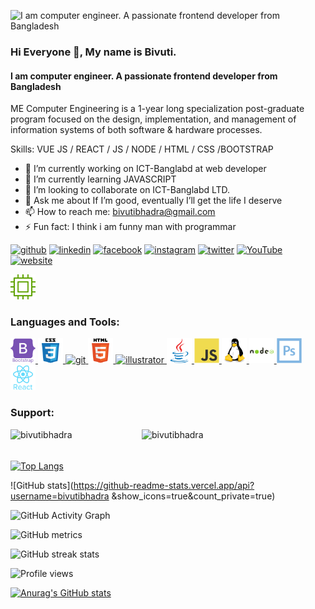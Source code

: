 
![I am computer engineer. A passionate frontend developer from Bangladesh](https://scontent.fdac116-1.fna.fbcdn.net/v/t1.18169-9/12472712_1042089575865692_4345929363994273381_n.jpg?_nc_cat=110&ccb=1-5&_nc_sid=e3f864&_nc_eui2=AeGwfzRjqKIQmQFYORW0ww3vW74aRNlx4h1bvhpE2XHiHQe-M1iHZuisV3GisOLkBE2wVJpTJykuKdBu9s7vU3q2&_nc_ohc=DuGRrLDuJIUAX_aaPeg&_nc_ht=scontent.fdac116-1.fna&oh=00_AT8qfRl_sJstZiHxJqAtJEzX64cfXI6JtT8jBiKM6SuuJA&oe=61F12C80)



### Hi Everyone 👋, My name is Bivuti.
#### I am computer engineer. A passionate frontend developer from Bangladesh

ME Computer Engineering is a 1-year long specialization post-graduate program focused on the design, implementation, and management of information systems of both software & hardware processes.

Skills: VUE JS / REACT / JS / NODE / HTML / CSS /BOOTSTRAP

- 🔭 I’m currently working on ICT-Banglabd at web developer 
- 🌱 I’m currently learning JAVASCRIPT 
- 👯 I’m looking to collaborate on ICT-Banglabd LTD. 
- 💬 Ask me about If I’m good, eventually I’ll get the life I deserve 
- 📫 How to reach me: bivutibhadra@gmail.com 
- ⚡ Fun fact: I think i am funny man with programmar 


[<img src='https://cdn.jsdelivr.net/npm/simple-icons@3.0.1/icons/github.svg' alt='github' height='40'>](https://github.com/bivutibhadra )  [<img src='https://cdn.jsdelivr.net/npm/simple-icons@3.0.1/icons/linkedin.svg' alt='linkedin' height='40'>](https://www.linkedin.com/in/https://www.linkedin.com/in/bivuti-bhadra-134b24215//)  [<img src='https://cdn.jsdelivr.net/npm/simple-icons@3.0.1/icons/facebook.svg' alt='facebook' height='40'>](https://www.facebook.com/https://www.facebook.com/bbivuti)  [<img src='https://cdn.jsdelivr.net/npm/simple-icons@3.0.1/icons/instagram.svg' alt='instagram' height='40'>](https://www.instagram.com/https://www.instagram.com/bivuti_bhadra//)  [<img src='https://cdn.jsdelivr.net/npm/simple-icons@3.0.1/icons/twitter.svg' alt='twitter' height='40'>](https://twitter.com/https://twitter.com/Bivuti2)  [<img src='https://cdn.jsdelivr.net/npm/simple-icons@3.0.1/icons/youtube.svg' alt='YouTube' height='40'>](https://www.youtube.com/channel/https://www.youtube.com/channel/UCHZXAaFBcIzpIfIjdWMleig)  [<img src='https://cdn.jsdelivr.net/npm/simple-icons@3.0.1/icons/icloud.svg' alt='website' height='40'>](https://bivutibhadra.github.io/cv-project/)  

<a href='https://docs.github.com/en/developers'><img src='https://raw.githubusercontent.com/acervenky/animated-github-badges/master/assets/devbadge.gif' width='40' height='40'></a> 





<p align="left">
</p>

<h3 align="left">Languages and Tools:</h3>
<p align="left"> <a href="https://getbootstrap.com" target="_blank" rel="noreferrer"> <img src="https://raw.githubusercontent.com/devicons/devicon/master/icons/bootstrap/bootstrap-plain-wordmark.svg" alt="bootstrap" width="40" height="40"/> </a> <a href="https://www.w3schools.com/css/" target="_blank" rel="noreferrer"> <img src="https://raw.githubusercontent.com/devicons/devicon/master/icons/css3/css3-original-wordmark.svg" alt="css3" width="40" height="40"/> </a> <a href="https://git-scm.com/" target="_blank" rel="noreferrer"> <img src="https://www.vectorlogo.zone/logos/git-scm/git-scm-icon.svg" alt="git" width="40" height="40"/> </a> <a href="https://www.w3.org/html/" target="_blank" rel="noreferrer"> <img src="https://raw.githubusercontent.com/devicons/devicon/master/icons/html5/html5-original-wordmark.svg" alt="html5" width="40" height="40"/> </a> <a href="https://www.adobe.com/in/products/illustrator.html" target="_blank" rel="noreferrer"> <img src="https://www.vectorlogo.zone/logos/adobe_illustrator/adobe_illustrator-icon.svg" alt="illustrator" width="40" height="40"/> </a> <a href="https://www.java.com" target="_blank" rel="noreferrer"> <img src="https://raw.githubusercontent.com/devicons/devicon/master/icons/java/java-original.svg" alt="java" width="40" height="40"/> </a> <a href="https://developer.mozilla.org/en-US/docs/Web/JavaScript" target="_blank" rel="noreferrer"> <img src="https://raw.githubusercontent.com/devicons/devicon/master/icons/javascript/javascript-original.svg" alt="javascript" width="40" height="40"/> </a> <a href="https://www.linux.org/" target="_blank" rel="noreferrer"> <img src="https://raw.githubusercontent.com/devicons/devicon/master/icons/linux/linux-original.svg" alt="linux" width="40" height="40"/> </a> <a href="https://nodejs.org" target="_blank" rel="noreferrer"> <img src="https://raw.githubusercontent.com/devicons/devicon/master/icons/nodejs/nodejs-original-wordmark.svg" alt="nodejs" width="40" height="40"/> </a> <a href="https://www.photoshop.com/en" target="_blank" rel="noreferrer"> <img src="https://raw.githubusercontent.com/devicons/devicon/master/icons/photoshop/photoshop-line.svg" alt="photoshop" width="40" height="40"/> </a> <a href="https://reactjs.org/" target="_blank" rel="noreferrer"> <img src="https://raw.githubusercontent.com/devicons/devicon/master/icons/react/react-original-wordmark.svg" alt="react" width="40" height="40"/> </a> </p>

<h3 align="left">Support:</h3>
<p><a href="https://www.buymeacoffee.com/bivutibhadra "> <img align="left" src="https://cdn.buymeacoffee.com/buttons/v2/default-yellow.png" height="50" width="210" alt="bivutibhadra " /></a><a href="https://ko-fi.com/bivutibhadra "> <img align="left" src="https://cdn.ko-fi.com/cdn/kofi3.png?v=3" height="50" width="210" alt="bivutibhadra " /></a></p><br><br>






[![Top Langs](https://github-readme-stats.vercel.app/api/top-langs/?username=bivutibhadra )](https://github.com/anuraghazra/github-readme-stats)

![GitHub stats](https://github-readme-stats.vercel.app/api?username=bivutibhadra &show_icons=true&count_private=true)  

![GitHub Activity Graph](https://activity-graph.herokuapp.com/graph?username=bivutibhadra )  

![GitHub metrics](https://metrics.lecoq.io/bivutibhadra )  

![GitHub streak stats](https://github-readme-streak-stats.herokuapp.com/?user=bivutibhadra )  

![Profile views](https://gpvc.arturio.dev/bivutibhadra )  



[![Anurag's GitHub stats](https://github-readme-stats.vercel.app/api?username=bivutibhadra)](https://github.com/anuraghazra/github-readme-stats)
